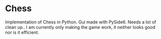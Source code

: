 # Chess
Implementation of Chess in Python. Gui made with PySide6.
Needs a lot of clean up.. I am currently only making the game work, it neither looks good nor is it efficient.
